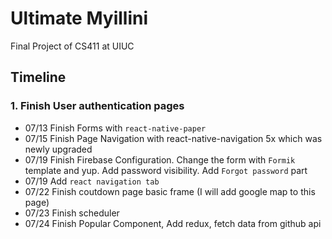 # Ultimate Myillini
Final Project of CS411 at UIUC

## Timeline

### 1. Finish User authentication pages

* 07/13 Finish Forms with `react-native-paper`
* 07/15 Finish Page Navigation with react-native-navigation 5x which was newly upgraded
* 07/19 Finish Firebase Configuration. Change the form with `Formik` template and yup. Add password visibility. Add `Forgot password` part
* 07/19 Add `react navigation tab`
* 07/22 Finish coutdown page basic frame (I will add google map to this page)
* 07/23 Finish scheduler
* 07/24 Finish Popular Component, Add redux, fetch data from github api

